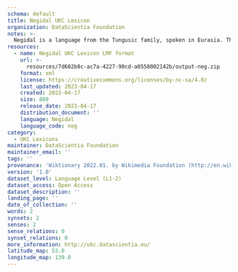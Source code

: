 ```yaml
---
schema: default
title: Negidal UKC Lexicon
organization: DataScientia Foundation
notes: >-
  Negidal is a language from the Tungusic family, spoken in Eurasia. The UKC Lexicon of Negidal is represented as a lexico-semantic network. It consists of words, word senses, synsets, as well as sense-level and synset-level relationships.
resources:
  - name: Negidal UKC Lexicon LMF format
    url: >-
      resources/7d602b8c-ac7a-4227-90cd-a0558002142b/output-neg.zip
    format: xml
    license: https://creativecommons.org/licenses/by-nc-sa/4.0/
    last_updated: 2023-04-17
    created: 2023-04-17
    size: 889
    release_date: 2023-04-17
    distribution_document: ''
    language: Negidal
    language_code: neg
category:
  - UKC Lexicons
maintainer: DataScientia Foundation
maintainer_email: ''
tags: ''
provenance: 'Wiktionary 2022.01. by Wikimedia Foundation (http://en.wiktionary.org); Princeton WordNet 2.1 by Princeton University (https://wordnet.princeton.edu)'
version: '1.0'
dataset_level: Language Level (L1-2)
dataset_access: Open Access
dataset_description: ''
landing_page: ''
date_of_collection: ''
words: 2
synsets: 2
senses: 2
sense_relations: 0
synset_relations: 0
more_information: http://ukc.datascientia.eu/
latitude_map: 53.0
longitude_map: 139.0
---
```

